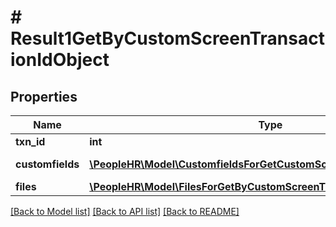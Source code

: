 # # Result1GetByCustomScreenTransactionIdObject

## Properties

Name | Type | Description | Notes
------------ | ------------- | ------------- | -------------
**txn_id** | **int** | TxnId value | [optional]
**customfields** | [**\PeopleHR\Model\CustomfieldsForGetCustomScreenDetailObjectInner[]**](CustomfieldsForGetCustomScreenDetailObjectInner.md) | Customfields value | [optional]
**files** | [**\PeopleHR\Model\FilesForGetByCustomScreenTransactionIdObjectInner[]**](FilesForGetByCustomScreenTransactionIdObjectInner.md) | Files value | [optional]

[[Back to Model list]](../../README.md#models) [[Back to API list]](../../README.md#endpoints) [[Back to README]](../../README.md)
